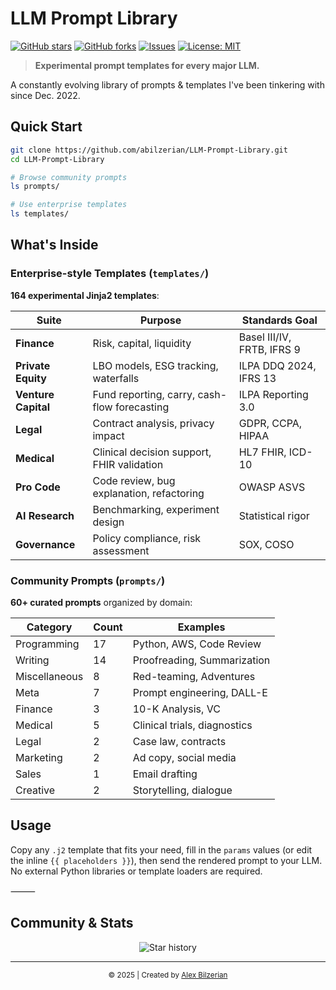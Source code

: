 # LLM Prompt Library

[![GitHub stars](https://img.shields.io/github/stars/abilzerian/LLM-Prompt-Library?style=for-the-badge)](../../stargazers)
[![GitHub forks](https://img.shields.io/github/forks/abilzerian/LLM-Prompt-Library?style=for-the-badge)](../../network/members)
[![Issues](https://img.shields.io/github/issues/abilzerian/LLM-Prompt-Library?style=for-the-badge)](../../issues)
[![License: MIT](https://img.shields.io/badge/License-MIT-informational?style=for-the-badge)](LICENSE)

> **Experimental prompt templates for every major LLM.**

A constantly evolving library of prompts & templates I've been tinkering with since Dec. 2022.

## Quick Start

```bash
git clone https://github.com/abilzerian/LLM-Prompt-Library.git
cd LLM-Prompt-Library

# Browse community prompts
ls prompts/

# Use enterprise templates  
ls templates/
```

## What's Inside

### Enterprise-style Templates (`templates/`)
**164 experimental Jinja2 templates**:

| Suite | Purpose | Standards Goal |
|-------|---------|-----------|
| **Finance** | Risk, capital, liquidity | Basel III/IV, FRTB, IFRS 9 |
| **Private Equity** | LBO models, ESG tracking, waterfalls | ILPA DDQ 2024, IFRS 13 |
| **Venture Capital** | Fund reporting, carry, cash-flow forecasting | ILPA Reporting 3.0 |
| **Legal** | Contract analysis, privacy impact | GDPR, CCPA, HIPAA |
| **Medical** | Clinical decision support, FHIR validation | HL7 FHIR, ICD-10 |
| **Pro Code** | Code review, bug explanation, refactoring | OWASP ASVS |
| **AI Research** | Benchmarking, experiment design | Statistical rigor |
| **Governance** | Policy compliance, risk assessment | SOX, COSO |

### Community Prompts (`prompts/`)
**60+ curated prompts** organized by domain:

| Category | Count | Examples |
|----------|-------|----------|
| Programming | 17 | Python, AWS, Code Review |
| Writing | 14 | Proofreading, Summarization |
| Miscellaneous | 8 | Red-teaming, Adventures |
| Meta | 7 | Prompt engineering, DALL-E |
| Finance | 3 | 10-K Analysis, VC |
| Medical | 5 | Clinical trials, diagnostics |
| Legal | 2 | Case law, contracts |
| Marketing | 2 | Ad copy, social media |
| Sales | 1 | Email drafting |
| Creative | 2 | Storytelling, dialogue |

## Usage

Copy any `.j2` template that fits your need, fill in the `params` values (or edit the inline `{{ placeholders }}`), then send the rendered prompt to your LLM.  
No external Python libraries or template loaders are required.

⸻

## Community & Stats

<p align="center">
  <picture>
    <source media="(prefers-color-scheme: dark)" srcset="https://api.star-history.com/svg?repos=abilzerian/LLM-Prompt-Library&type=Date&theme=dark">
    <img alt="Star history" src="https://api.star-history.com/svg?repos=abilzerian/LLM-Prompt-Library&type=Date">
  </picture>
</p>

---

<div align="center">
  <sub>© 2025 | Created by <a href="https://x.com/alexbilz">Alex Bilzerian</a></sub>
</div>

